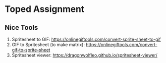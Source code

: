 # Toped Assignment

## Nice Tools

1. Spritesheet to GIF: https://onlinegiftools.com/convert-sprite-sheet-to-gif
2. GIF to Spritesheet (to make matrix): https://onlinegiftools.com/convert-gif-to-sprite-sheet
3. Spritesheet viewer: https://dragonwolfleo.github.io/spritesheet-viewer/